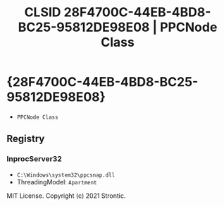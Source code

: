﻿---
title: "CLSID 28F4700C-44EB-4BD8-BC25-95812DE98E08 | PPCNode Class"
excerpt: What is COM-Object CLSID 28F4700C-44EB-4BD8-BC25-95812DE98E08?
---

# {28F4700C-44EB-4BD8-BC25-95812DE98E08}

* `PPCNode Class`

## Registry


### InprocServer32

* `C:\Windows\system32\ppcsnap.dll`
* ThreadingModel: `Apartment`

MIT License. Copyright (c) 2021 Strontic.


